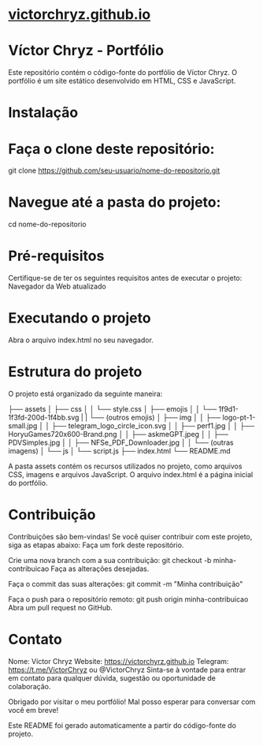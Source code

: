 # [victorchryz.github.io](https://victorchryz.github.io/)

# Víctor Chryz - Portfólio
Este repositório contém o código-fonte do portfólio de Víctor Chryz. O portfólio é um site estático desenvolvido em HTML, CSS e JavaScript.

# Instalação
# Faça o clone deste repositório:
git clone https://github.com/seu-usuario/nome-do-repositorio.git

# Navegue até a pasta do projeto:
cd nome-do-repositorio

# Pré-requisitos
Certifique-se de ter os seguintes requisitos antes de executar o projeto:
Navegador da Web atualizado

# Executando o projeto
Abra o arquivo index.html no seu navegador.

# Estrutura do projeto
O projeto está organizado da seguinte maneira:

├── assets
│   ├── css
│   │   └── style.css
│   ├── emojis
│   │   └── 1f9d1-1f3fd-200d-1f4bb.svg
|   |   └── (outros emojis)
│   ├── img
│   │   ├── logo-pt-1-small.jpg
│   │   ├── telegram_logo_circle_icon.svg
│   │   ├── perf1.jpg
│   │   ├── HoryuGames720x600-Brand.png
│   │   ├── askmeGPT.jpeg
│   │   ├── PDVSimples.jpg
│   │   ├── NFSe_PDF_Downloader.jpg
│   │   └── (outras imagens)
│   └── js
│       └── script.js
├── index.html
└── README.md

A pasta assets contém os recursos utilizados no projeto, como arquivos CSS, imagens e arquivos JavaScript.
O arquivo index.html é a página inicial do portfólio.

# Contribuição
Contribuições são bem-vindas! Se você quiser contribuir com este projeto, siga as etapas abaixo:
Faça um fork deste repositório.

Crie uma nova branch com a sua contribuição:
git checkout -b minha-contribuicao
Faça as alterações desejadas.

Faça o commit das suas alterações:
git commit -m "Minha contribuição"

Faça o push para o repositório remoto:
git push origin minha-contribuicao
Abra um pull request no GitHub.

# Contato
Nome: Víctor Chryz
Website: https://victorchyrz.github.io
Telegram: https://t.me/VictorChryz ou @VictorChryz
Sinta-se à vontade para entrar em contato para qualquer dúvida, sugestão ou oportunidade de colaboração.

Obrigado por visitar o meu portfólio! Mal posso esperar para conversar com você em breve!

Este README foi gerado automaticamente a partir do código-fonte do projeto.
